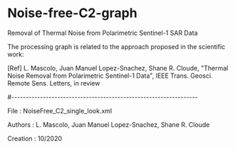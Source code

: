 # Noise-free-C2-graph
Removal of Thermal Noise from Polarimetric Sentinel-1 SAR Data

The processing graph is related to the approach proposed in the scientific work:

[Ref] L. Mascolo, Juan Manuel Lopez-Snachez, Shane R. Cloude, "Thermal Noise Removal from Polarimetric Sentinel-1 Data", IEEE Trans. Geosci. Remote Sens. Letters, in review

#-----------------------------------------------------------------

File     : NoiseFree_C2_single_look.xml

Authors  : L. Mascolo, Juan Manuel Lopez-Snachez, Shane R. Cloude

Creation : 10/2020
